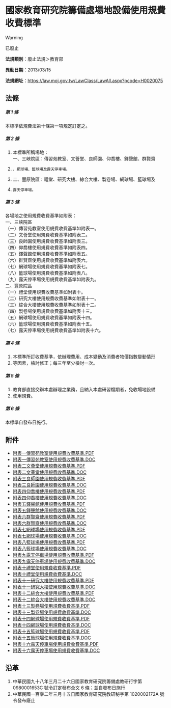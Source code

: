 # 國家教育研究院籌備處場地設備使用規費收費標準


> [!WARNING]
> 已廢止


**法規類別**：廢止法規＞教育部

**異動日期**：2013/03/15  

**法規網址**：https://law.moj.gov.tw/LawClass/LawAll.aspx?pcode=H0020075



## 法條
##### 第 1 條
本標準依規費法第十條第一項規定訂定之。

##### 第 2 條
1. 本標準所稱場地：  
一、三峽院區：傳習苑教室、文薈堂、良師園、仰喬樓、鐸聲館、群賢齋
1.     、網球場、籃球場及露天停車場。
1. 二、豐原院區：禮堂、研究大樓、綜合大樓、製卷場、網球場、籃球場及
1.     露天停車場。

##### 第 3 條
各場地之使用規費收費基準如附表：  
一、三峽院區  
（一）傳習苑教室使用規費收費基準如附表一。  
（二）文薈堂使用規費收費基準如附表二。  
（三）良師園使用規費收費基準如附表三。  
（四）仰喬樓使用規費收費基準如附表四。  
（五）鐸聲館使用規費收費基準如附表五。  
（六）群賢齋使用規費收費基準如附表六。  
（七）網球場使用規費收費基準如附表七。  
（八）籃球場使用規費收費基準如附表八。  
（九）露天停車場使用規費收費基準如附表九。  
二、豐原院區  
（一）禮堂使用規費收費基準如附表十。  
（二）研究大樓使用規費收費基準如附表十一。  
（三）綜合大樓使用規費收費基準如附表十二。  
（四）製卷場使用規費收費基準如附表十三。  
（五）網球場使用規費收費基準如附表十四。  
（六）籃球場使用規費收費基準如附表十五。  
（七）露天停車場使用規費收費基準如附表十六。

##### 第 4 條
1. 本標準所訂收費基準，依辦理費用、成本變動及消費者物價指數變動情形
1. 等因素，檢討修正；每三年至少檢討一次。

##### 第 5 條
1. 教育部直接交辦本處辦理之業務，且納入本處研習檔期者，免收場地設備
1. 使用規費。

##### 第 6 條
本標準自發布日施行。
## 附件
* [附表一傳習苑教室使用規費收費基準.PDF](https://law.moj.gov.tw/LawClass/LawGetFile.ashx?FileId=0000234606)
* [附表一傳習苑教室使用規費收費基準.DOC](https://law.moj.gov.tw/LawClass/LawGetFile.ashx?FileId=0000063158)
* [附表二文薈堂使用規費收費基準.PDF](https://law.moj.gov.tw/LawClass/LawGetFile.ashx?FileId=0000234607)
* [附表二文薈堂使用規費收費基準.DOC](https://law.moj.gov.tw/LawClass/LawGetFile.ashx?FileId=0000063159)
* [附表三良師園使用規費收費基準.PDF](https://law.moj.gov.tw/LawClass/LawGetFile.ashx?FileId=0000234608)
* [附表三良師園使用規費收費基準.DOC](https://law.moj.gov.tw/LawClass/LawGetFile.ashx?FileId=0000063160)
* [附表四仰喬樓使用規費收費基準.PDF](https://law.moj.gov.tw/LawClass/LawGetFile.ashx?FileId=0000234609)
* [附表四仰喬樓使用規費收費基準.DOC](https://law.moj.gov.tw/LawClass/LawGetFile.ashx?FileId=0000063161)
* [附表五鐸聲館使用規費收費基準.PDF](https://law.moj.gov.tw/LawClass/LawGetFile.ashx?FileId=0000234610)
* [附表五鐸聲館使用規費收費基準.DOC](https://law.moj.gov.tw/LawClass/LawGetFile.ashx?FileId=0000063162)
* [附表六群賢齋使用規費收費基準.PDF](https://law.moj.gov.tw/LawClass/LawGetFile.ashx?FileId=0000234611)
* [附表六群賢齋使用規費收費基準.DOC](https://law.moj.gov.tw/LawClass/LawGetFile.ashx?FileId=0000063163)
* [附表七網球場使用規費收費基準.PDF](https://law.moj.gov.tw/LawClass/LawGetFile.ashx?FileId=0000234612)
* [附表七網球場使用規費收費基準.DOC](https://law.moj.gov.tw/LawClass/LawGetFile.ashx?FileId=0000063164)
* [附表八籃球場使用規費收費基準.PDF](https://law.moj.gov.tw/LawClass/LawGetFile.ashx?FileId=0000234613)
* [附表八籃球場使用規費收費基準.DOC](https://law.moj.gov.tw/LawClass/LawGetFile.ashx?FileId=0000063165)
* [附表九露天停車場使用規費收費基準.PDF](https://law.moj.gov.tw/LawClass/LawGetFile.ashx?FileId=0000234614)
* [附表九露天停車場使用規費收費基準.DOC](https://law.moj.gov.tw/LawClass/LawGetFile.ashx?FileId=0000063166)
* [附表十禮堂使用規費收費基準.PDF](https://law.moj.gov.tw/LawClass/LawGetFile.ashx?FileId=0000234615)
* [附表十禮堂使用規費收費基準.DOC](https://law.moj.gov.tw/LawClass/LawGetFile.ashx?FileId=0000063167)
* [附表十一研究大樓使用規費收費基準.PDF](https://law.moj.gov.tw/LawClass/LawGetFile.ashx?FileId=0000234616)
* [附表十一研究大樓使用規費收費基準.DOC](https://law.moj.gov.tw/LawClass/LawGetFile.ashx?FileId=0000063168)
* [附表十二綜合大樓使用規費收費基準.PDF](https://law.moj.gov.tw/LawClass/LawGetFile.ashx?FileId=0000234617)
* [附表十二綜合大樓使用規費收費基準.DOC](https://law.moj.gov.tw/LawClass/LawGetFile.ashx?FileId=0000063169)
* [附表十三製卷場使用規費收費基準.PDF](https://law.moj.gov.tw/LawClass/LawGetFile.ashx?FileId=0000234618)
* [附表十三製卷場使用規費收費基準.DOC](https://law.moj.gov.tw/LawClass/LawGetFile.ashx?FileId=0000063170)
* [附表十四網球場使用規費收費基準.PDF](https://law.moj.gov.tw/LawClass/LawGetFile.ashx?FileId=0000234619)
* [附表十四網球場使用規費收費基準.DOC](https://law.moj.gov.tw/LawClass/LawGetFile.ashx?FileId=0000063171)
* [附表十五籃球場使用規費收費基準.PDF](https://law.moj.gov.tw/LawClass/LawGetFile.ashx?FileId=0000234620)
* [附表十五籃球場使用規費收費基準.DOC](https://law.moj.gov.tw/LawClass/LawGetFile.ashx?FileId=0000063172)
* [附表十六露天停車場使用規費收費基準.PDF](https://law.moj.gov.tw/LawClass/LawGetFile.ashx?FileId=0000234621)
* [附表十六露天停車場使用規費收費基準.DOC](https://law.moj.gov.tw/LawClass/LawGetFile.ashx?FileId=0000063173)
## 沿革
1. 中華民國九十八年三月二十六日國家教育研究院籌備處教研行字第 0980001653C  號令訂定發布全文 6  條；並自發布日施行
1. 中華民國一百零二年三月十五日國家教育研究院教研秘字第 1020002172A  號令發布廢止
